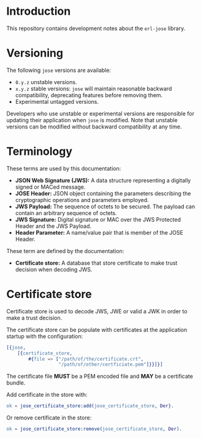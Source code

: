 # Introduction
This repository contains development notes about the `erl-jose` library.

# Versioning
The following `jose` versions are available:
- `0.y.z` unstable versions.
- `x.y.z` stable versions: `jose` will maintain reasonable backward
  compatibility, deprecating features before removing them.
- Experimental untagged versions.

Developers who use unstable or experimental versions are responsible for
updating their application when `jose` is modified. Note that unstable
versions can be modified without backward compatibility at any time.

# Terminology
These terms are used by this documentation:

- **JSON Web Signature (JWS):** A data structure representing a digitally signed
  or MACed message.
- **JOSE Header:** JSON object containing the parameters describing the
  cryptographic operations and parameters employed.
- **JWS Payload:** The sequence of octets to be secured. The payload can contain
  an arbitrary sequence of octets.
- **JWS Signature:** Digital signature or MAC over the JWS Protected Header and
  the JWS Payload.
- **Header Parameter:** A name/value pair that is member of the JOSE Header.

These term are defined by the documentation:
- **Certificate store:** A database that store certificate to make trust decision
  when decoding JWS.


# Certificate store
Certificate store is used to decode JWS, JWE or valid a JWK in order to make a
trust decision.

The certificate store can be populate with certificates at the application
startup with the configuration:
```erlang
[{jose,
    [{certificate_store,
        #{file => ["/path/of/the/certificate.crt",
                   "/path/of/other/certficiate.pem"]}}]}]
```
The certificate file **MUST** be a PEM encoded file and **MAY** be a
certificate bundle.

Add certificate in the store with:
```erlang
ok = jose_certificate_store:add(jose_certificate_store, Der}.
```

Or remove certificate in the store:
```erlang
ok = jose_certificate_store:remove(jose_certificate_store, Der).
```

